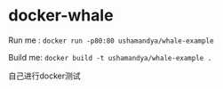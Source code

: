 # docker-whale

Run me : `docker run -p80:80 ushamandya/whale-example`

Build me: `docker build -t ushamandya/whale-example .`


自己进行docker测试
